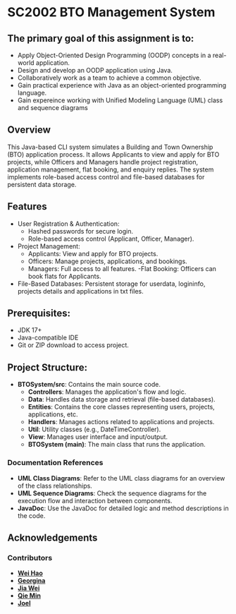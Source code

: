 # SC2002 BTO Management System

## The primary goal of this assignment is to:

- Apply Object-Oriented Design Programming (OODP) concepts in a real-world application.
- Design and develop an OODP application using Java.
- Collaboratively work as a team to achieve a common objective.
- Gain practical experience with Java as an object-oriented programming language.
- Gain expereince working with Unified Modeling Language (UML) class and sequence diagrams

## Overview
This Java-based CLI system simulates a Building and Town Ownership (BTO) application process. It allows Applicants to view and apply for BTO projects, while Officers and Managers handle project registration, application management, flat booking, and enquiry replies. The system implements role-based access control and file-based databases for persistent data storage.

## Features 
- User Registration & Authentication:
  - Hashed passwords for secure login.
  - Role-based access control (Applicant, Officer, Manager).
- Project Management:
  - Applicants: View and apply for BTO projects.
  - Officers: Manage projects, applications, and bookings.
  - Managers: Full access to all features.
-Flat Booking: Officers can book flats for Applicants.
- File-Based Databases: Persistent storage for userdata, logininfo, projects details and applications in txt files.

##	Prerequisites:
- JDK 17+
- Java-compatible IDE
- Git or ZIP download to access project.
  
##	Project Structure:
- **BTOSystem/src**: Contains the main source code.
  - **Controllers**: Manages the application's flow and logic.
  - **Data**: Handles data storage and retrieval (file-based databases).
  - **Entities**: Contains the core classes representing users, projects, applications, etc.
  - **Handlers**: Manages actions related to applications and projects.
  - **Util**: Utility classes (e.g., DateTimeController).
  - **View**: Manages user interface and input/output.
  - **BTOSystem (main)**: The main class that runs the application.
### Documentation References
- **UML Class Diagrams**: Refer to the UML class diagrams for an overview of the class relationships.
- **UML Sequence Diagrams**: Check the sequence diagrams for the execution flow and interaction between components.
- **JavaDoc**: Use the JavaDoc for detailed logic and method descriptions in the code.

## Acknowledgements
### Contributors
- **[Wei Hao](https://github.com/WeiHaoChin)**
- **[Georgina](https://github.com/georginacyc)**
- **[Jia Wei](https://github.com/Jiawei-131)**
- **[Qie Min](https://github.com/qmkoh)**
- **[Joel](https://github.com/Joelnwh)**


